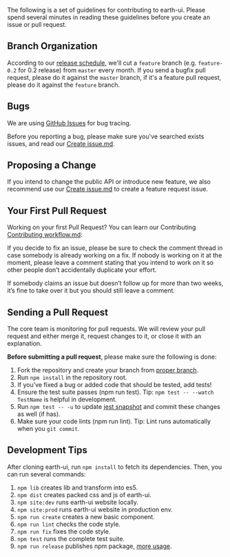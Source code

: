 The following is a set of guidelines for contributing to earth-ui. Please spend several minutes in reading these guidelines before you create an issue or pull request.

## Branch Organization

According to our [release schedule](https://ui.muwenzi.com/changelog), we'll cut a `feature` branch (e.g. `feature-0.2` for 0.2 release) from `master` every month. If you send a bugfix pull request, please do it against the `master` branch, if it's a feature pull request, please do it against the `feature` branch.

## Bugs

We are using [GitHub Issues](https://github.com/G-Explorer/earth-ui/issues) for bug tracing.

Before you reporting a bug, please make sure you've searched exists issues, and read our [Create issue.md](https://github.com/G-Explorer/earth-ui/wiki/Create-issue).

## Proposing a Change

If you intend to change the public API or introduce new feature, we also recommend use our [Create issue.md](https://github.com/G-Explorer/earth-ui/wiki/Create-issue) to create a feature request issue.

## Your First Pull Request

Working on your first Pull Request? You can learn our Contributing [Contributing workflow.md](https://github.com/G-Explorer/earth-ui/wiki/Contributing-workflow):

If you decide to fix an issue, please be sure to check the comment thread in case somebody is already working on a fix. If nobody is working on it at the moment, please leave a comment stating that you intend to work on it so other people don’t accidentally duplicate your effort.

If somebody claims an issue but doesn’t follow up for more than two weeks, it’s fine to take over it but you should still leave a comment.

## Sending a Pull Request

The core team is monitoring for pull requests. We will review your pull request and either merge it, request changes to it, or close it with an explanation.

**Before submitting a pull request**, please make sure the following is done:

1. Fork the repository and create your branch from [proper branch](#branch-organization).
1. Run `npm install` in the repository root.
1. If you’ve fixed a bug or added code that should be tested, add tests!
1. Ensure the test suite passes (npm run test). Tip: `npm test -- --watch TestName` is helpful in development.
1. Run `npm test -- -u` to update [jest snapshot](http://facebook.github.io/jest/docs/en/snapshot-testing.html#snapshot-testing-with-jest) and commit these changes as well (if has).
1. Make sure your code lints (npm run lint). Tip: Lint runs automatically when you `git commit`.

## Development Tips

After cloning earth-ui, run `npm install` to fetch its dependencies. Then, you can run several commands:

1. `npm lib` creates lib and transform into es5.
1. `npm dist` creates packed css and js of earth-ui.
1. `npm site:dev` runs earth-ui website locally.
1. `npm site:prod` runs earth-ui website in production env.
1. `npm run create` creates a new basic component.
1. `npm run lint` checks the code style.
1. `npm run fix` fixes the code style.
1. `npm test` runs the complete test suite.
1. `npm run release` publishes npm package, [more usage](https://github.com/conventional-changelog/standard-version).
